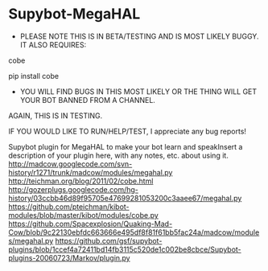 Supybot-MegaHAL
===============

* PLEASE NOTE THIS IS IN BETA/TESTING AND IS MOST LIKELY BUGGY. IT ALSO REQUIRES:

cobe

pip install cobe

* YOU WILL FIND BUGS IN THIS MOST LIKELY OR THE THING WILL GET YOUR BOT BANNED FROM A CHANNEL.

AGAIN, THIS IS IN TESTING.

IF YOU WOULD LIKE TO RUN/HELP/TEST, I appreciate any bug reports!

Supybot plugin for MegaHAL to make your bot learn and speakInsert a description of your plugin here, with any notes, etc. about using it.
http://madcow.googlecode.com/svn-history/r1271/trunk/madcow/modules/megahal.py
http://teichman.org/blog/2011/02/cobe.html
http://gozerplugs.googlecode.com/hg-history/03ccbb46d89f95705e47699281053200c3aaee67/megahal.py
https://github.com/pteichman/kibot-modules/blob/master/kibot/modules/cobe.py
https://github.com/Spacexplosion/Quaking-Mad-Cow/blob/9c22130ebfdc663666e495df8f81f61bb5fac24a/madcow/modules/megahal.py
https://github.com/gsf/supybot-plugins/blob/1ccef4a72411bd14fb3115c520de1c002be8cbce/Supybot-plugins-20060723/Markov/plugin.py

